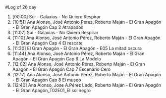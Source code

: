#Log of 26 day

1. [00:00] Sui - Galaxias - No Quiero Respirar
1. [10:51] Ana Alonso, José Antonio Pérez, Roberto Maján - El Gran Apagón - El Gran Apagón Cap 2 Atrapados
1. [11:07] Sui - Galaxias - No Quiero Respirar
1. [11:10] Ana Alonso, José Antonio Pérez, Roberto Maján - El Gran Apagón - El Gran Apagón Cap 4 El rescate
1. [11:30] El Gran Apagón - El Gran Apagón - E05 La mitad oscura
1. [11:44] Ana Alonso, José Antonio Pérez, Roberto Maján - El Gran Apagón - El Gran Apagón Cap 6 La Modelo
1. [12:02] Ana Alonso, José Antonio Pérez, Roberto Maján - El Gran Apagón - El Gran Apagón Cap 7 Escenario Cero
1. [12:17] Ana Alonso, José Antonio Pérez, Roberto Maján - El Gran Apagón - El Gran Apagón Cap 8 El museo
1. [12:40] Ana Alonso, Jose A.Pérez Ledo, Roberto Maján - El Gran Apagón - El Gran Apagón_T02E01_El sol negro
